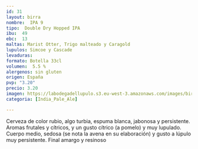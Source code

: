 ```yaml
---
id: 31
layout: birra
nombre:  IPA 9
tipo:  Double Dry Hopped IPA
ibu:  49
ebc:  13
maltas: Marist Otter, Trigo malteado y Caragold
lupulos: Simcoe y Cascade
levaduras: 
formato: Botella 33cl
volumen:  5.5 %
alergenos: sin gluten
origen: España
pvp: "3.20"
precio: 3.20
imagen: https://labodegadellupulo.s3.eu-west-3.amazonaws.com/images/birras/ipa9.jpg
categoria: [India_Pale_Ale]

---
```

Cerveza de color rubio, algo turbia, espuma blanca, jabonosa y persistente. Aromas frutales y cítricos, y un gusto cítrico (a pomelo) y muy lupulado. Cuerpo medio, sedosa (se nota la avena en su elaboración) y gusto a lúpulo muy persistente. Final amargo y resinoso







